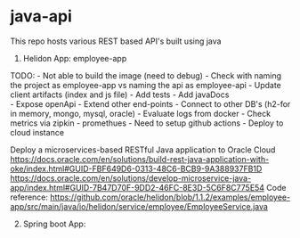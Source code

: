 # java-api
This repo hosts various REST based API's built using java 

1. Helidon App: employee-app

TODO:
    - Not able to build the image (need to debug)
        - Check with naming the project as employee-app vs naming the api as employee-api
    - Update client artifacts (index and js file)
    - Add tests
    - Add javaDocs  
    - Expose openApi
    - Extend other end-points
    - Connect to other DB's (h2-for in memory, mongo, mysql, oracle)
    - Evaluate logs from docker 
    - Check metrics via zipkin - promethues 
    - Need to setup github actions
    - Deploy to cloud instance

Deploy a microservices-based RESTful Java application to Oracle Cloud
    https://docs.oracle.com/en/solutions/build-rest-java-application-with-oke/index.html#GUID-FBF649D6-0313-48C6-BCB9-9A388937FB1D
    https://docs.oracle.com/en/solutions/develop-microservice-java-app/index.html#GUID-7B47D70F-9DD2-46FC-8E3D-5C6F8C775E54
Code reference:
    https://github.com/oracle/helidon/blob/1.1.2/examples/employee-app/src/main/java/io/helidon/service/employee/EmployeeService.java


2. Spring boot App: <to be created>